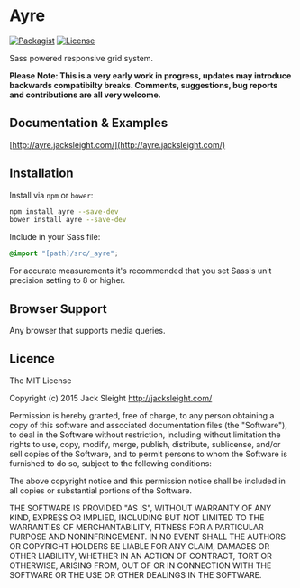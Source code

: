 # Ayre

[![Packagist](http://img.shields.io/npm/v/ayre.svg?style=flat-square)](https://www.npmjs.com/package/ayre)
[![License](http://img.shields.io/npm/l/ayre.svg?style=flat-square)](https://www.npmjs.com/package/ayre)

Sass powered responsive grid system.

**Please Note: This is a very early work in progress, updates may introduce backwards compatibilty breaks. Comments, suggestions, bug reports and contributions are all very welcome.**

## Documentation & Examples

[http://ayre.jacksleight.com/](http://ayre.jacksleight.com/)

## Installation

Install via `npm` or `bower`:</p>

```bash
npm install ayre --save-dev
bower install ayre --save-dev
```

Include in your Sass file:</p>

```scss
@import "[path]/src/_ayre";
```

For accurate measurements it's recommended that you set Sass's unit precision setting to 8 or higher.

## Browser Support

Any browser that supports media queries.

## Licence

The MIT License

Copyright (c) 2015 Jack Sleight <http://jacksleight.com/>

Permission is hereby granted, free of charge, to any person obtaining a copy
of this software and associated documentation files (the "Software"), to deal
in the Software without restriction, including without limitation the rights
to use, copy, modify, merge, publish, distribute, sublicense, and/or sell
copies of the Software, and to permit persons to whom the Software is
furnished to do so, subject to the following conditions:

The above copyright notice and this permission notice shall be included in
all copies or substantial portions of the Software.

THE SOFTWARE IS PROVIDED "AS IS", WITHOUT WARRANTY OF ANY KIND, EXPRESS OR
IMPLIED, INCLUDING BUT NOT LIMITED TO THE WARRANTIES OF MERCHANTABILITY,
FITNESS FOR A PARTICULAR PURPOSE AND NONINFRINGEMENT. IN NO EVENT SHALL THE
AUTHORS OR COPYRIGHT HOLDERS BE LIABLE FOR ANY CLAIM, DAMAGES OR OTHER
LIABILITY, WHETHER IN AN ACTION OF CONTRACT, TORT OR OTHERWISE, ARISING FROM,
OUT OF OR IN CONNECTION WITH THE SOFTWARE OR THE USE OR OTHER DEALINGS IN
THE SOFTWARE.